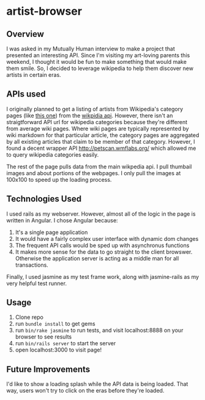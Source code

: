 # artist-browser

## Overview

I was asked in my Mutually Human interview to make a project that presented an interesting API. Since I'm visiting my art-loving parents this weekend, I thought it would be fun to make something that would make them smile. So, I decided to leverage wikipedia to help them discover new artists in certain eras. 

## APIs used 

I originally planned to get a listing of artists from Wikipedia's category pages (like [this one](https://en.wikipedia.org/wiki/Category:French_Impressionist_painters)) from the [wikpidia api](https://www.mediawiki.org/wiki/API:Main_page). However, there isn't an straigtforward API url for wikipedia categories because they're different from average wiki pages. Where wiki pages are typically represented by wiki markdown for that particular article, the category pages are aggregated by all existing articles that claim to be member of that category. However, I found a decent wrapper API http://petscan.wmflabs.org/ which allowed me to query wikipedia categories easily. 

The rest of the page pulls data from the main wikpedia api. I pull thumbail images and about portions of the webpages. I only pull the images at 100x100 to speed up the loading process. 

## Technologies Used 

I used rails as my webserver. However, almost all of the logic in the page is written in Angular. I chose Angular because:
1. It's a single page application
2. It would have a fairly complex user interface with dynamic dom changes
3. The frequent API calls would be sped up with asynchronus functions
4. It makes more sense for the data to go straight to the client browswer. Otherwise the application server is acting as a middle man for all transactions.

Finally, I used jasmine as my test frame work, along with jasmine-rails as my very helpful test runner. 

## Usage

1. Clone repo
2. run `bundle install` to get gems
3. run `bin/rake jasmine` to run tests, and visit localhost:8888 on your browser to see results
4. run `bin/rails server` to start the server
5. open localhost:3000 to visit page!

## Future Improvements

I'd like to show a loading splash while the API data is being loaded. That way, users won't try to click on the eras before they're loaded. 

